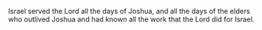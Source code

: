 Israel served the Lord all the days of Joshua, and all the days of the elders who outlived Joshua and had known all the work that the Lord did for Israel.
